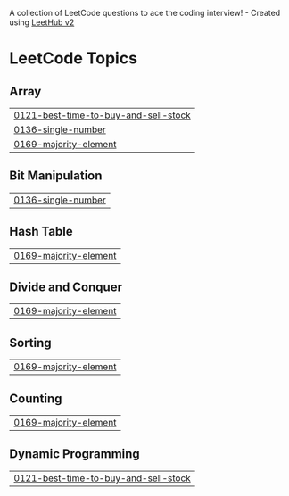 A collection of LeetCode questions to ace the coding interview! - Created using [LeetHub v2](https://github.com/arunbhardwaj/LeetHub-2.0)
<!---LeetCode Topics Start-->
# LeetCode Topics
## Array
|  |
| ------- |
| [0121-best-time-to-buy-and-sell-stock](https://github.com/Akash16012001/my_leetcode_solution/tree/master/0121-best-time-to-buy-and-sell-stock) |
| [0136-single-number](https://github.com/Akash16012001/my_leetcode_solution/tree/master/0136-single-number) |
| [0169-majority-element](https://github.com/Akash16012001/my_leetcode_solution/tree/master/0169-majority-element) |
## Bit Manipulation
|  |
| ------- |
| [0136-single-number](https://github.com/Akash16012001/my_leetcode_solution/tree/master/0136-single-number) |
## Hash Table
|  |
| ------- |
| [0169-majority-element](https://github.com/Akash16012001/my_leetcode_solution/tree/master/0169-majority-element) |
## Divide and Conquer
|  |
| ------- |
| [0169-majority-element](https://github.com/Akash16012001/my_leetcode_solution/tree/master/0169-majority-element) |
## Sorting
|  |
| ------- |
| [0169-majority-element](https://github.com/Akash16012001/my_leetcode_solution/tree/master/0169-majority-element) |
## Counting
|  |
| ------- |
| [0169-majority-element](https://github.com/Akash16012001/my_leetcode_solution/tree/master/0169-majority-element) |
## Dynamic Programming
|  |
| ------- |
| [0121-best-time-to-buy-and-sell-stock](https://github.com/Akash16012001/my_leetcode_solution/tree/master/0121-best-time-to-buy-and-sell-stock) |
<!---LeetCode Topics End-->